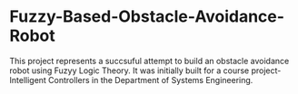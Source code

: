 # Fuzzy-Based-Obstacle-Avoidance-Robot

This project represents a succsuful attempt to build an obstacle avoidance robot using Fuzyy Logic Theory. It was initially built for a
course project- Intelligent Controllers in the Department of Systems Engineering. 
